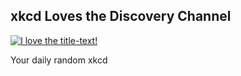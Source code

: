 ## xkcd Loves the Discovery Channel
[![I love the title-text!](https://imgs.xkcd.com/comics/xkcd_loves_the_discovery_channel.png)](https://xkcd.com/442/ "I love the title-text!")

Your daily random xkcd
